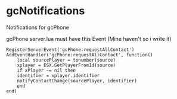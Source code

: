 # gcNotifications
 Notifications for gcPhone
 
 gcPhone server.lua must have this Event (Mine haven't so i write it)
 
```
RegisterServerEvent('gcPhone:requestAllContact')
AddEventHandler('gcPhone:requestAllContact', function()
    local sourcePlayer = tonumber(source)
    xplayer = ESX.GetPlayerFromId(source)
	if xPlayer ~= nil then
    identifier = xplayer.identifier
    notifyContactChange(sourcePlayer, identifier)
	end
end)
```
